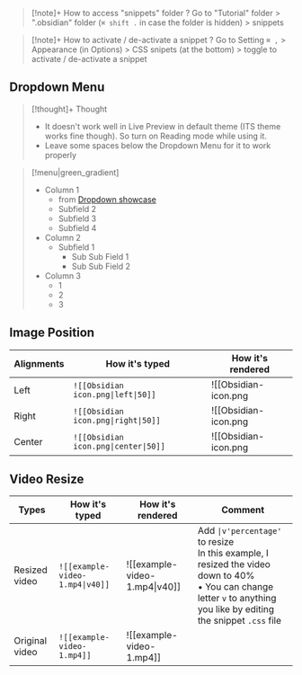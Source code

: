 
>[!note]+ How to access "snippets" folder ?
> Go to "Tutorial" folder > ".obsidian" folder (`⌘ shift .` in case the folder is hidden) > snippets

>[!note]+ How to activate / de-activate a snippet ?
> Go to Setting `⌘ ,` > Appearance (in Options) > CSS snipets (at the bottom) > toggle to activate / de-activate a snippet
## Dropdown Menu
>[!thought]+ Thought
>- It doesn't work well in Live Preview in default theme (ITS theme works fine though). So turn on Reading mode while using it.
>- Leave some spaces below the Dropdown Menu for it to work properly

> [!menu|green_gradient] 
> - Column 1
>     - from [Dropdown showcase](https://forum.obsidian.md/t/want-a-multi-level-dropdown-menu-inside-your-notes-you-can-i-built-one/40501)
>     - Subfield 2
>     - Subfield 3
>     - Subfield 4
> - Column 2
>     - Subfield 1
>         - Sub Sub Field 1
>         - Sub Sub Field 2
> - Column 3
> 	- 1
> 	- 2
> 	- 3


## Image Position

| Alignments | How it's typed                       | How it's rendered                  |
| ---------- | ------------------------------------ | ---------------------------------- |
| Left       | `![[Obsidian icon.png\|left\|50]]`   | ![[Obsidian-icon.png|left\|50]]   |
| Right      | `![[Obsidian icon.png\|right\|50]]`  | ![[Obsidian-icon.png|right\|50]]  |
| Center     | `![[Obsidian icon.png\|center\|50]]` | ![[Obsidian-icon.png|center\|50]] |

## Video Resize

| Types          | How it's typed                  | How it's rendered             | Comment                                                                                                                                                                    |
| -------------- | ------------------------------- | ----------------------------- | -------------------------------------------------------------------------------------------------------------------------------------------------------------------------- |
| Resized video  | `![[example-video-1.mp4\|v40]]` | ![[example-video-1.mp4\|v40]] | Add `\|v'percentage'` to resize<br>In this example, I resized the video down to 40%<br>• You can change letter `v` to anything you like by editing the snippet `.css` file |
| Original video | `![[example-video-1.mp4]]`      | ![[example-video-1.mp4]]      |                                                                                                                                                                            |


